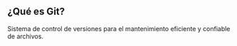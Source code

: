 ## ¿Qué es Git?

Sistema de control de versiones para el mantenimiento eficiente y confiable de archivos.